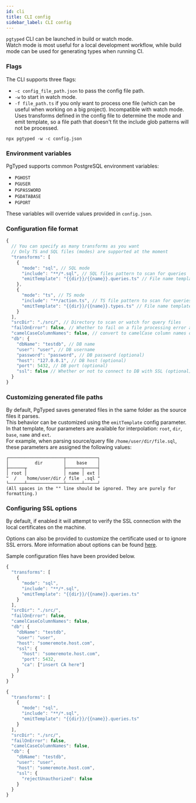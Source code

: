 ```yaml
---
id: cli
title: CLI config
sidebar_label: CLI config
---
```


`pgtyped` CLI can be launched in build or watch mode.  
Watch mode is most useful for a local development workflow,
while build mode can be used for generating types when running CI.

### Flags

The CLI supports three flags:

- `-c config_file_path.json` to pass the config file path.
- `-w` to start in watch mode.
- `-f file_path.ts` if you only want to process one file (which can be useful when working on a big project). Incompatible with watch mode. Uses transforms defined in the config file to determine the mode and emit template, so a file path that doesn't fit the include glob patterns will not be processed.

```shell script title="Example:"
npx pgtyped -w -c config.json
```

### Environment variables

PgTyped supports common PostgreSQL environment variables:

- `PGHOST`
- `PGUSER`
- `PGPASSWORD`
- `PGDATABASE`
- `PGPORT`

These variables will override values provided in `config.json`.

### Configuration file format

```js title="config.json"
{
  // You can specify as many transforms as you want
  // Only TS and SQL files (modes) are supported at the moment
  "transforms": [
    {
      "mode": "sql", // SQL mode
      "include": "**/*.sql", // SQL files pattern to scan for queries
      "emitTemplate": "{{dir}}/{{name}}.queries.ts" // File name template to save generated files
    },
    {
      "mode": "ts", // TS mode
      "include": "**/action.ts", // TS file pattern to scan for queries
      "emitTemplate": "{{dir}}/{{name}}.types.ts" // File name template to save generated files
    }
  ],
  "srcDir": "./src/", // Directory to scan or watch for query files
  "failOnError": false, // Whether to fail on a file processing error and abort generation (can be omitted - default is false)
  "camelCaseColumnNames": false, // convert to camelCase column names of result interface
  "db": {
    "dbName": "testdb", // DB name
    "user": "user", // DB username
    "password": "password", // DB password (optional)
    "host": "127.0.0.1", // DB host (optional)
    "port": 5432, // DB port (optional)
    "ssl": false // Whether or not to connect to DB with SSL (optional)
  }
}
```

### Customizing generated file paths

By default, PgTyped saves generated files in the same folder as the source files it parses.  
This behavior can be customized using the `emitTemplate` config parameter.  
In that template, four parameters are available for interpolation: `root`, `dir`, `base`, `name` and `ext`.  
For example, when parsing source/query file `/home/user/dir/file.sql`, these parameters are assigned the following values:

```
┌─────────────────────┬────────────┐
│          dir        │    base    │
├──────┬              ├──────┬─────┤
│ root │              │ name │ ext │
"  /    home/user/dir / file  .sql "
└──────┴──────────────┴──────┴─────┘
(All spaces in the "" line should be ignored. They are purely for formatting.)
```

### Configuring SSL options

By default, if enabled it will attempt to verify the SSL connection with the local certificates on the machine.

Options can also be provided to customize the certificate used or to ignore SSL errors. More information about options can be found [here](https://nodejs.org/api/tls.html#tls_new_tls_tlssocket_socket_options).

Sample configuration files have been provided below.

```js title="custom_ca.json"
{
  "transforms": [
    {
      "mode": "sql",
      "include": "**/*.sql",
      "emitTemplate": "{{dir}}/{{name}}.queries.ts"
    }
  ],
  "srcDir": "./src/",
  "failOnError": false,
  "camelCaseColumnNames": false,
  "db": {
    "dbName": "testdb",
    "user": "user",
    "host": "someremote.host.com",
    "ssl": {
      "host": "someremote.host.com",
      "port": 5432,
      "ca": ["insert CA here"]
    }
  }
}
```

```js title="ignore_ssl.json"
{
  "transforms": [
    {
      "mode": "sql",
      "include": "**/*.sql",
      "emitTemplate": "{{dir}}/{{name}}.queries.ts"
    }
  ],
  "srcDir": "./src/",
  "failOnError": false,
  "camelCaseColumnNames": false,
  "db": {
    "dbName": "testdb",
    "user": "user",
    "host": "someremote.host.com",
    "ssl": {
      "rejectUnauthorized": false
    }
  }
}
```
